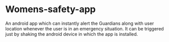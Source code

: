 # Womens-safety-app
An android app which can instantly alert the Guardians along with user location whenever the user is in an emergency situation. It can be triggered just by shaking the android device in which the app is installed.
